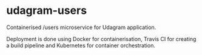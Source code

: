# udagram-users
Containerised /users microservice for Udagram application.

Deployment is done using Docker for containerisation, Travis CI for creating a build pipeline and Kubernetes for container orchestration.
